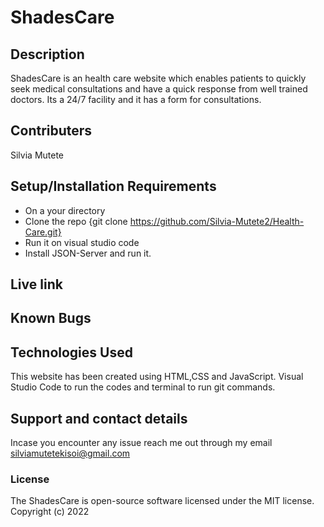 # ShadesCare

## Description
ShadesCare is an health care website which enables patients to quickly seek medical consultations and have a quick response from well trained doctors. Its a 24/7 facility and it has a form for consultations.

## Contributers
Silvia Mutete

## Setup/Installation Requirements
* On a your directory
* Clone the repo {git clone https://github.com/Silvia-Mutete2/Health-Care.git}
* Run it on visual studio code
* Install JSON-Server and run it.

## Live link
## Known Bugs

## Technologies Used
This website has been created using HTML,CSS and JavaScript. Visual Studio Code to run the codes and terminal to run git commands.

## Support and contact details
Incase you encounter any issue reach me out through my email silviamutetekisoi@gmail.com
### License
The ShadesCare is open-source software licensed under the MIT license.
Copyright (c) 2022 